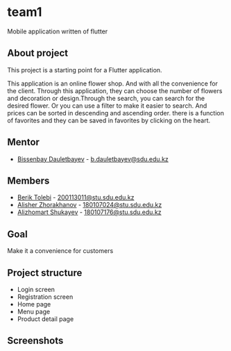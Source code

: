 # team1

Mobile application written of flutter

## About project

This project is a starting point for a Flutter application.

This application is an online flower shop. And with all the convenience for the client. Through this application, they can choose the number of flowers and decoration or design.Through the search, you can search for the desired flower. Or you can use a filter to make it easier to search. And prices can be sorted in descending and ascending order. there is a function of favorites and they can be saved in favorites by clicking on the heart.

## Mentor

- [Bissenbay Dauletbayev](https://github.com/bissenbay) - b.dauletbayev@sdu.edu.kz

## Members 
- [Berik Tolebi](https://github.com/tulebi) - 200113011@stu.sdu.edu.kz
- [Alisher Zhorakhanov](https://github.com/zhorakhanov1) - 180107024@stu.sdu.edu.kz
- [Alizhomart Shukayev](https://github.com/alizhomart) - 180107176@stu.sdu.edu.kz

## Goal

Make it a convenience for customers

## Project structure 

- Login screen 
- Registration screen
- Home page
- Menu page 
- Product detail page

## Screenshots 


